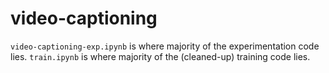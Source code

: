 # video-captioning

`video-captioning-exp.ipynb` is where majority of the experimentation code lies.
`train.ipynb` is where majority of the (cleaned-up) training code lies.